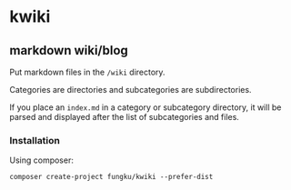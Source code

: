 # kwiki

## markdown wiki/blog

Put markdown files in the `/wiki` directory.

Categories are directories and subcategories are subdirectories.
 
If you place an `index.md` in a category or subcategory directory, it will be parsed and displayed after the list of subcategories and files.
 
### Installation
 
Using composer:
 
```
composer create-project fungku/kwiki --prefer-dist
```
 